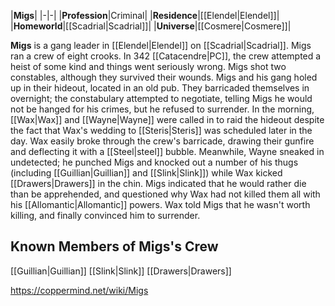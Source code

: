 |**Migs**|
|-|-|
|**Profession**|Criminal|
|**Residence**|[[Elendel\|Elendel]]|
|**Homeworld**|[[Scadrial\|Scadrial]]|
|**Universe**|[[Cosmere\|Cosmere]]|

**Migs** is a gang leader in [[Elendel\|Elendel]] on [[Scadrial\|Scadrial]].
Migs ran a crew of eight crooks. In 342 [[Catacendre\|PC]], the crew attempted a heist of some kind and things went seriously wrong. Migs shot two constables, although they survived their wounds.
Migs and his gang holed up in their hideout, located in an old pub. They barricaded themselves in overnight; the constabulary attempted to negotiate, telling Migs he would not be hanged for his crimes, but he refused to surrender. In the morning, [[Wax\|Wax]] and [[Wayne\|Wayne]] were called in to raid the hideout despite the fact that Wax's wedding to [[Steris\|Steris]] was scheduled later in the day. Wax easily broke through the crew's barricade, drawing their gunfire and deflecting it with a [[Steel\|steel]] bubble. Meanwhile, Wayne sneaked in undetected; he punched Migs and knocked out a number of his thugs (including [[Guillian\|Guillian]] and [[Slink\|Slink]]) while Wax kicked [[Drawers\|Drawers]] in the chin. Migs indicated that he would rather die than be apprehended, and questioned why Wax had not killed them all with his [[Allomantic\|Allomantic]] powers. Wax told Migs that he wasn't worth killing, and finally convinced him to surrender.

## Known Members of Migs's Crew
[[Guillian\|Guillian]]
[[Slink\|Slink]]
[[Drawers\|Drawers]]


https://coppermind.net/wiki/Migs